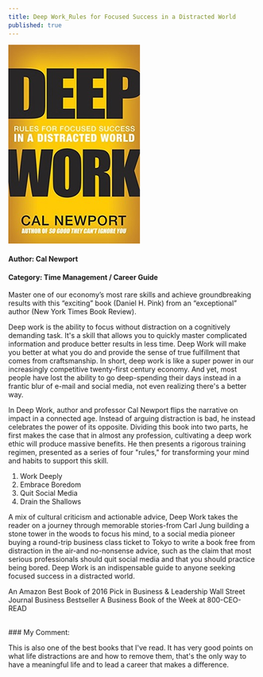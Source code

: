 ```yaml
---
title: Deep Work_Rules for Focused Success in a Distracted World
published: true
---
```


[<img src="/books/assets/deepwork_book.jpg">](https://www.amazon.com/Deep-Work-Focused-Success-Distracted-ebook/dp/B00X47ZVXM/ref=sr_1_1?dchild=1&keywords=deep+work&qid=1632985269&s=digital-text&sr=1-1)

#### Author: Cal Newport
#### Category: Time Management / Career Guide

Master one of our economy’s most rare skills and achieve groundbreaking results with this “exciting” book (Daniel H. Pink) from an “exceptional” author (New York Times Book Review).

Deep work is the ability to focus without distraction on a cognitively demanding task. It's a skill that allows you to quickly master complicated information and produce better results in less time. Deep Work will make you better at what you do and provide the sense of true fulfillment that comes from craftsmanship. In short, deep work is like a super power in our increasingly competitive twenty-first century economy. And yet, most people have lost the ability to go deep-spending their days instead in a frantic blur of e-mail and social media, not even realizing there's a better way.

In Deep Work, author and professor Cal Newport flips the narrative on impact in a connected age. Instead of arguing distraction is bad, he instead celebrates the power of its opposite. Dividing this book into two parts, he first makes the case that in almost any profession, cultivating a deep work ethic will produce massive benefits. He then presents a rigorous training regimen, presented as a series of four "rules," for transforming your mind and habits to support this skill.

1. Work Deeply
2. Embrace Boredom
3. Quit Social Media
4. Drain the Shallows

A mix of cultural criticism and actionable advice, Deep Work takes the reader on a journey through memorable stories-from Carl Jung building a stone tower in the woods to focus his mind, to a social media pioneer buying a round-trip business class ticket to Tokyo to write a book free from distraction in the air-and no-nonsense advice, such as the claim that most serious professionals should quit social media and that you should practice being bored. Deep Work is an indispensable guide to anyone seeking focused success in a distracted world.

An Amazon Best Book of 2016 Pick in Business & Leadership
Wall Street Journal Business Bestseller
A Business Book of the Week at 800-CEO-READ

<br>
### My Comment:

This is also one of the best books that I've read. It has very good points on what life distractions are and how to remove them, that's the only way to have a meaningful life and to lead a career that makes a difference.
